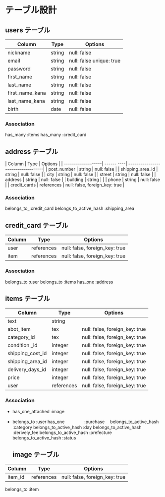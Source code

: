 # テーブル設計

## users テーブル

| Column                 | Type   | Options                 |
| -----------------------| ------ | ------------------------|
| nickname               | string | null: false             |
| email                  | string | null: false unique: true|
| password               | string | null: false             |
| first_name             | string | null: false             |
| last_name              | string | null: false             |
| first_name_kana        | string | null: false             |
| last_name_kana         | string | null: false             |
| birth                  | date   | null: false             |

### Association

has_many   :items
has_many   :credit_card


## address テーブル

| Column             | Type       | Options                            |
| -------------------| ------ ----| -----------------------------------|
| post_number        | string     | null: false                        |
| shipping_area_id   | string     | null: false                        |
| city               | string     | null: false                        |
| street             | string     | null: false                        |
| address            | string     | null: false                        |
| building           | string     |                                    |
| phone              | string     | null: false                        |
| credit_cards       | references | null: false, foreign_key: true     |

### Association

belongs_to_:credit_card
belongs_to_active_hash :shipping_area



## credit_card テーブル

| Column    | Type       | Options                               |
| --------- | ---------- | ------------------------------------- |
| user      | references | null: false, foreign_key: true        |
| item      | references | null: false, foreign_key: true        |


### Association

belongs_to :user
belongs_to :items
has_one    :address


## items テーブル

| Column              | Type       | Options                        |
| --------------------| ---------- | ------------------------------ |
| text                | string     |                                |
| abot_item           | tex        | null: false, foreign_key: true |
| category_id         | tex        | null: false, foreign_key: true |
| condition _id       | integer    | null: false, foreign_key: true |
| shipping_cost_id    | integer    | null: false, foreign_key: true |
| shipping_area_id    | integer    | null: false, foreign_key: true |
| delivery_days_id    | integer    | null: false, foreign_key: true |
| price               | integer    | null: false, foreign_key: true |
| user                | references | null: false, foreign_key: true |

### Association

- has_one_attached  :image
- belongs_to        :user
  has_one   　　　　 :purchase
　belongs_to_active_hash :category
  belongs_to_active_hash :day
  belongs_to_active_hash :derively_fee
  belongs_to_active_hash :prefecture
  belongs_to_active_hash :status

  ## image テーブル

| Column           | Type       | Options                        |
| ---------------- | ---------- | ------------------------------ |
| item_id          | references | null: false, foreign_key: true |

belongs_to :item   

 